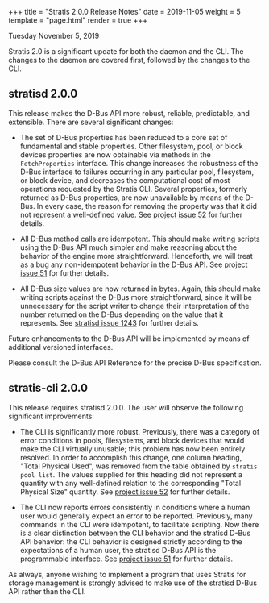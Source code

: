 +++
title = "Stratis 2.0.0 Release Notes"
date = 2019-11-05
weight = 5
template = "page.html"
render = true
+++

Tuesday November 5, 2019

Stratis 2.0 is a significant update for both the daemon and the CLI. The
changes to the daemon are covered first, followed by the changes to the
CLI.

stratisd 2.0.0
--------------

This release makes the D-Bus API more robust, reliable, predictable, and
extensible. There are several significant changes:

* The set of D-Bus properties has been reduced to a core set of fundamental
and stable properties. Other filesystem, pool, or block devices properties are
now obtainable via methods in the `FetchProperties` interface. This change
increases the robustness of the D-Bus interface to failures occurring in any
particular pool, filesystem, or block device, and decreases the computational
cost of most operations requested by the Stratis CLI. Several properties,
formerly returned as D-Bus properties, are now unavailable by means of the
D-Bus. In every case, the reason for removing the property was that it did not
represent a well-defined value. See [project issue 52] for further details.

* All D-Bus method calls are idempotent. This should make writing scripts
using the D-Bus API much simpler and make reasoning about the behavior
of the engine more straightforward. Henceforth, we will treat as a bug any
non-idempotent behavior in the D-Bus API. See [project issue 51] for further
details.

* All D-Bus size values are now returned in bytes. Again, this should make
writing scripts against the D-Bus more straightforward, since it will be
unnecessary for the script writer to change their interpretation of the number
returned on the D-Bus depending on the value that it represents. See
[stratisd issue 1243] for further details.

Future enhancements to the D-Bus API will be implemented by means of
additional versioned interfaces.

Please consult the D-Bus API Reference for the precise D-Bus specification.


stratis-cli 2.0.0
-----------------
This release requires stratisd 2.0.0. The user will observe the following
significant improvements:

* The CLI is significantly more robust. Previously, there was a category of
error conditions in pools, filesystems, and block devices that would make the
CLI virtually unusable; this problem has now been entirely resolved.
In order to accomplish this change, one column heading, "Total Physical Used",
was removed from the table obtained by `stratis pool list`. The values
supplied for this heading did not represent a quantity with any well-defined
relation to the corresponding "Total Physical Size" quantity. See
[project issue 52] for further details.

* The CLI now reports errors consistently in conditions where a human user
would generally expect an error to be reported. Previously, many commands in
the CLI were idempotent, to facilitate scripting. Now there is a clear
distinction between the CLI behavior and the stratisd D-Bus API behavior: the
CLI behavior is designed strictly according to the expectations of a human
user, the stratisd D-Bus API is the programmable interface. See
[project issue 51] for further details.

As always, anyone wishing to implement a program that uses Stratis for
storage management is strongly advised to make use of the stratisd D-Bus API
rather than the CLI.


<!-- more -->

[project issue 51]: https://github.com/stratis-storage/project/issues/51
[project issue 52]: https://github.com/stratis-storage/project/issues/52
[stratisd issue 1243]: https://github.com/stratis-storage/stratisd/issues/1243
